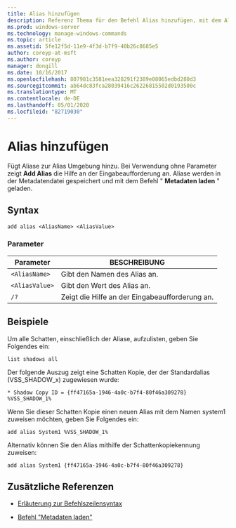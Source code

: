 ```yaml
---
title: Alias hinzufügen
description: Referenz Thema für den Befehl Alias hinzufügen, mit dem Aliase zur Alias Umgebung hinzugefügt werden.
ms.prod: windows-server
ms.technology: manage-windows-commands
ms.topic: article
ms.assetid: 5fe12f5d-11e9-4f3d-b7f9-40b26c8685e5
author: coreyp-at-msft
ms.author: coreyp
manager: dongill
ms.date: 10/16/2017
ms.openlocfilehash: 807981c3581eea328291f2389e08065edbd280d3
ms.sourcegitcommit: ab64dc83fca28039416c26226815502d0193500c
ms.translationtype: MT
ms.contentlocale: de-DE
ms.lasthandoff: 05/01/2020
ms.locfileid: "82719030"
---
```

# <a name="add-alias"></a>Alias hinzufügen

Fügt Aliase zur Alias Umgebung hinzu. Bei Verwendung ohne Parameter zeigt **Add Alias** die Hilfe an der Eingabeaufforderung an. Aliase werden in der Metadatendatei gespeichert und mit dem Befehl " **Metadaten laden** " geladen.

## <a name="syntax"></a>Syntax

```
add alias <AliasName> <AliasValue>
```

### <a name="parameters"></a>Parameter

| Parameter | BESCHREIBUNG |
| --------- | ----------- |
| `<AliasName>` | Gibt den Namen des Alias an. |
| `<AliasValue>` | Gibt den Wert des Alias an. |
| `/?` | Zeigt die Hilfe an der Eingabeaufforderung an. |

## <a name="examples"></a>Beispiele

Um alle Schatten, einschließlich der Aliase, aufzulisten, geben Sie Folgendes ein:

```
list shadows all
```

Der folgende Auszug zeigt eine Schatten Kopie, der der Standardalias (VSS_SHADOW_x) zugewiesen wurde:

```
* Shadow Copy ID = {ff47165a-1946-4a0c-b7f4-80f46a309278}
%VSS_SHADOW_1%
```

Wenn Sie dieser Schatten Kopie einen neuen Alias mit dem Namen system1 zuweisen möchten, geben Sie Folgendes ein:

```
add alias System1 %VSS_SHADOW_1%
```

Alternativ können Sie den Alias mithilfe der Schattenkopiekennung zuweisen:

```
add alias System1 {ff47165a-1946-4a0c-b7f4-80f46a309278}
```

## <a name="additional-references"></a>Zusätzliche Referenzen

- [Erläuterung zur Befehlszeilensyntax](command-line-syntax-key.md)

- [Befehl "Metadaten laden"](load-metadata.md)
